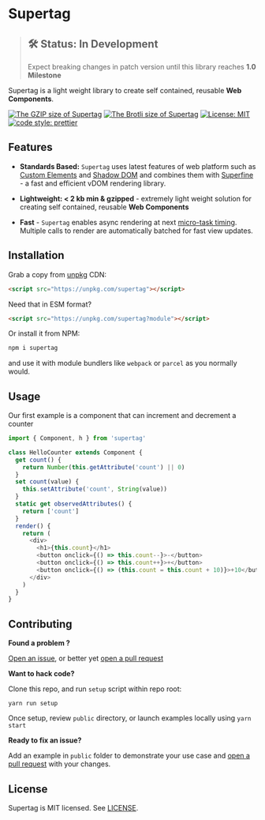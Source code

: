 # Supertag

> ## 🛠 Status: In Development
>
> Expect breaking changes in patch version until this library reaches **1.0 Milestone**

Supertag is a light weight library to create self contained, reusable **Web Components**.

[![The GZIP size of Supertag](http://img.badgesize.io/https://unpkg.com/supertag?compression=gzip&label=GZIP%20Size)](https://unpkg.com/supertag)
[![The Brotli size of Supertag](http://img.badgesize.io/https://unpkg.com/supertag?compression=brotli&label=Brotli%20Size)](https://unpkg.com/supertag)
[![License: MIT](https://img.shields.io/badge/License-MIT-blue.svg)](https://opensource.org/licenses/MIT)
[![code style: prettier](https://img.shields.io/badge/code_style-prettier-ff69b4.svg)](https://github.com/prettier/prettier)

## Features

- **Standards Based:** `Supertag` uses latest features of web platform such as [Custom Elements](https://developers.google.com/web/fundamentals/web-components/customelements) and [Shadow DOM](https://developers.google.com/web/fundamentals/web-components/shadowdom) and combines them with [Superfine](https://github.com/jorgebucaran/superfine) - a fast and efficient vDOM rendering library.

- **Lightweight: < 2 kb min & gzipped** - extremely light weight solution for creating self contained, reusable **Web Components**

- **Fast** - `Supertag` enables async rendering at next [micro-task timing](https://jakearchibald.com/2015/tasks-microtasks-queues-and-schedules/). Multiple calls to render are automatically batched for fast view updates.

## Installation

Grab a copy from [unpkg](https://unpkg.com/supertag) CDN:

```html
<script src="https://unpkg.com/supertag"></script>
```

Need that in ESM format?

```html
<script src="https://unpkg.com/supertag?module"></script>
```

Or install it from NPM:

```bash
npm i supertag
```

and use it with module bundlers like `webpack` or `parcel` as you normally would.

## Usage

Our first example is a component that can increment and decrement a counter

```js
import { Component, h } from 'supertag'

class HelloCounter extends Component {
  get count() {
    return Number(this.getAttribute('count') || 0)
  }
  set count(value) {
    this.setAttribute('count', String(value))
  }
  static get observedAttributes() {
    return ['count']
  }
  render() {
    return (
      <div>
        <h1>{this.count}</h1>
        <button onclick={() => this.count--}>-</button>
        <button onclick={() => this.count++}>+</button>
        <button onclick={() => (this.count = this.count + 10)}>+10</button>
      </div>
    )
  }
}
```

## Contributing

**Found a problem ?**

[Open an issue](https://github.com/osdevisnot/supertag/issues), or better yet [open a pull request](https://github.com/osdevisnot/supertag/pulls)

**Want to hack code?**

Clone this repo, and run `setup` script within repo root:

```
yarn run setup
```

Once setup, review `public` directory, or launch examples locally using `yarn start`

**Ready to fix an issue?**

Add an example in `public` folder to demonstrate your use case and [open a pull request](https://github.com/osdevisnot/supertag/pulls) with your changes.

## License

Supertag is MIT licensed. See [LICENSE](/LICENSE.md).
